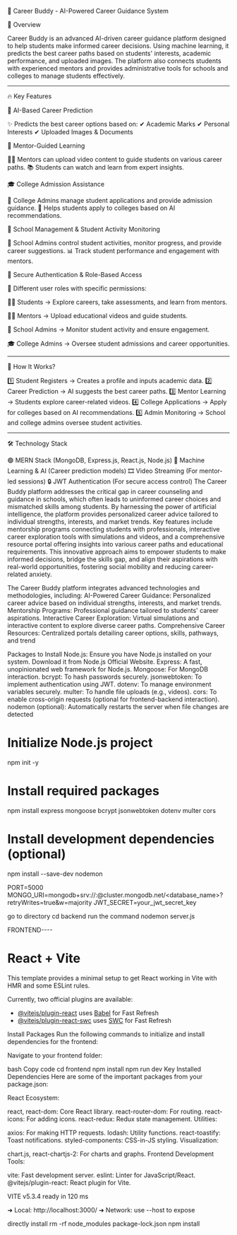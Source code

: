 
🚀 Career Buddy - AI-Powered Career Guidance System

🌟 Overview

Career Buddy is an advanced AI-driven career guidance platform designed to help students make informed career decisions. Using machine learning, it predicts the best career paths based on students' interests, academic performance, and uploaded images. The platform also connects students with experienced mentors and provides administrative tools for schools and colleges to manage students effectively.


---

🔥 Key Features

🎯 AI-Based Career Prediction

✨ Predicts the best career options based on:
✔ Academic Marks
✔ Personal Interests
✔ Uploaded Images & Documents

🎥 Mentor-Guided Learning

👨‍🏫 Mentors can upload video content to guide students on various career paths.
📚 Students can watch and learn from expert insights.

🎓 College Admission Assistance

🏫 College Admins manage student applications and provide admission guidance.
📄 Helps students apply to colleges based on AI recommendations.

🏫 School Management & Student Activity Monitoring

🎒 School Admins control student activities, monitor progress, and provide career suggestions.
📊 Track student performance and engagement with mentors.

🔐 Secure Authentication & Role-Based Access

🔑 Different user roles with specific permissions:

🧑‍🎓 Students → Explore careers, take assessments, and learn from mentors.

👨‍🏫 Mentors → Upload educational videos and guide students.

🏫 School Admins → Monitor student activity and ensure engagement.

🎓 College Admins → Oversee student admissions and career opportunities.



---

🚀 How It Works?

1️⃣ Student Registers → Creates a profile and inputs academic data.
2️⃣ Career Prediction → AI suggests the best career paths.
3️⃣ Mentor Learning → Students explore career-related videos.
4️⃣ College Applications → Apply for colleges based on AI recommendations.
5️⃣ Admin Monitoring → School and college admins oversee student activities.


---

🛠 Technology Stack

🟢 MERN Stack (MongoDB, Express.js, React.js, Node.js)
🧠 Machine Learning & AI (Career prediction models)
🎞 Video Streaming (For mentor-led sessions)
🔒 JWT Authentication (For secure access control)
The Career Buddy platform addresses the critical gap in career counseling and guidance in schools, which
often leads to uninformed career choices and mismatched skills among students. By harnessing the power
of artificial intelligence, the platform provides personalized career advice tailored to individual strengths,
interests, and market trends. Key features include mentorship programs connecting students with
professionals, interactive career exploration tools with simulations and videos, and a comprehensive
resource portal offering insights into various career paths and educational requirements. This innovative
approach aims to empower students to make informed decisions, bridge the skills gap, and align their
aspirations with real-world opportunities, fostering social mobility and reducing career-related anxiety.

The Career Buddy platform integrates advanced technologies and methodologies, including:
AI-Powered Career Guidance: Personalized career advice based on individual strengths, interests, and
market trends.
Mentorship Programs: Professional guidance tailored to students' career aspirations.
Interactive Career Exploration: Virtual simulations and interactive content to explore diverse career
paths.
Comprehensive Career Resources: Centralized portals detailing career options, skills, pathways, and
trend

Packages to Install
Node.js: Ensure you have Node.js installed on your system. Download it from Node.js Official Website.
Express: A fast, unopinionated web framework for Node.js.
Mongoose: For MongoDB interaction.
bcrypt: To hash passwords securely.
jsonwebtoken: To implement authentication using JWT.
dotenv: To manage environment variables securely.
multer: To handle file uploads (e.g., videos).
cors: To enable cross-origin requests (optional for frontend-backend interaction).
nodemon (optional): Automatically restarts the server when file changes are detected

# Initialize Node.js project

npm init -y

# Install required packages

npm install express mongoose bcrypt jsonwebtoken dotenv multer cors

# Install development dependencies (optional)

npm install --save-dev nodemon

PORT=5000
MONGO_URI=mongodb+srv://<username>:<password>@cluster.mongodb.net/<database_name>?retryWrites=true&w=majority
JWT_SECRET=your_jwt_secret_key

go to directory
cd backend
run the command
nodemon server.js

FRONTEND----

# React + Vite

This template provides a minimal setup to get React working in Vite with HMR and some ESLint rules.

Currently, two official plugins are available:

- [@vitejs/plugin-react](https://github.com/vitejs/vite-plugin-react/blob/main/packages/plugin-react/README.md) uses [Babel](https://babeljs.io/) for Fast Refresh
- [@vitejs/plugin-react-swc](https://github.com/vitejs/vite-plugin-react-swc) uses [SWC](https://swc.rs/) for Fast Refresh

Install Packages
Run the following commands to initialize and install dependencies for the frontend:

Navigate to your frontend folder:

bash
Copy code
cd frontend
npm install
npm run dev
Key Installed Dependencies
Here are some of the important packages from your package.json:

React Ecosystem:

react, react-dom: Core React library.
react-router-dom: For routing.
react-icons: For adding icons.
react-redux: Redux state management.
Utilities:

axios: For making HTTP requests.
lodash: Utility functions.
react-toastify: Toast notifications.
styled-components: CSS-in-JS styling.
Visualization:

chart.js, react-chartjs-2: For charts and graphs.
Frontend Development Tools:

vite: Fast development server.
eslint: Linter for JavaScript/React.
@vitejs/plugin-react: React plugin for Vite.

VITE v5.3.4 ready in 120 ms

➜ Local: http://localhost:3000/
➜ Network: use --host to expose

directly install
rm -rf node_modules package-lock.json
npm install

